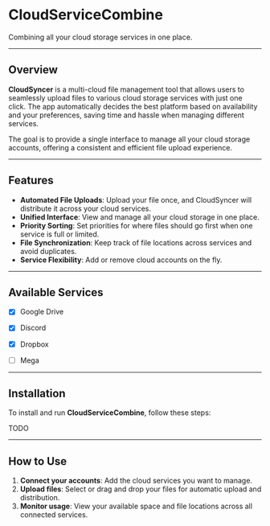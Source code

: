 # **CloudServiceCombine**
Combining all your cloud storage services in one place.

---

## **Overview**

**CloudSyncer** is a multi-cloud file management tool that allows users to seamlessly upload files to various cloud storage services with just one click. The app automatically decides the best platform based on availability and your preferences, saving time and hassle when managing different services. 

The goal is to provide a single interface to manage all your cloud storage accounts, offering a consistent and efficient file upload experience.

---

## **Features**

- **Automated File Uploads**: Upload your file once, and CloudSyncer will distribute it across your cloud services.
- **Unified Interface**: View and manage all your cloud storage in one place.
- **Priority Sorting**: Set priorities for where files should go first when one service is full or limited.
- **File Synchronization**: Keep track of file locations across services and avoid duplicates.
- **Service Flexibility**: Add or remove cloud accounts on the fly.

---

## **Available Services**
- [x] Google Drive
- [x] Discord
- [x] Dropbox
- [ ] Mega


---

## **Installation**

To install and run **CloudServiceCombine**, follow these steps:

TODO

---

## **How to Use**

1. **Connect your accounts**: Add the cloud services you want to manage.
2. **Upload files**: Select or drag and drop your files for automatic upload and distribution.
3. **Monitor usage**: View your available space and file locations across all connected services.

